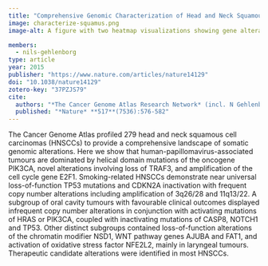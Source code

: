 ```yaml
---
title: "Comprehensive Genomic Characterization of Head and Neck Squamous Cell Carcinomas"
image: characterize-squamus.png
image-alt: A figure with two heatmap visualizations showing gene alteration, DNA methylation subtypes, and DNA methylation levels.

members:
  - nils-gehlenborg
type: article
year: 2015
publisher: "https://www.nature.com/articles/nature14129"
doi: "10.1038/nature14129"
zotero-key: "37PZJS79"
cite:
  authors: "*The Cancer Genome Atlas Research Network* (incl. N Gehlenborg)"
  published: "*Nature* **517**(7536):576-582"
---
```

The Cancer Genome Atlas profiled 279 head and neck squamous cell carcinomas (HNSCCs) to provide a comprehensive landscape of somatic genomic alterations. Here we show that human-papillomavirus-associated tumours are dominated by helical domain mutations of the oncogene PIK3CA, novel alterations involving loss of TRAF3, and amplification of the cell cycle gene E2F1. Smoking-related HNSCCs demonstrate near universal loss-of-function TP53 mutations and CDKN2A inactivation with frequent copy number alterations including amplification of 3q26/28 and 11q13/22. A subgroup of oral cavity tumours with favourable clinical outcomes displayed infrequent copy number alterations in conjunction with activating mutations of HRAS or PIK3CA, coupled with inactivating mutations of CASP8, NOTCH1 and TP53. Other distinct subgroups contained loss-of-function alterations of the chromatin modifier NSD1, WNT pathway genes AJUBA and FAT1, and activation of oxidative stress factor NFE2L2, mainly in laryngeal tumours. Therapeutic candidate alterations were identified in most HNSCCs.